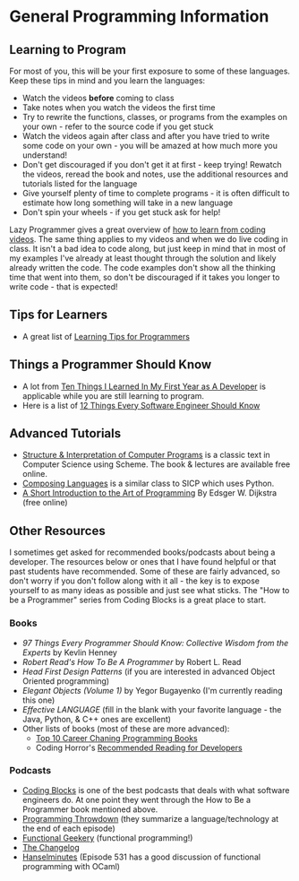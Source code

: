 # General Programming Information

## Learning to Program

For most of you, this will be your first exposure to some of these languages.  Keep these tips in mind and you learn the languages:

- Watch the videos **before** coming to class
- Take notes when you watch the videos the first time
- Try to rewrite the functions, classes, or programs from the examples on your own - refer to the source code if you get stuck
- Watch the videos again after class and after you have tried to write some code on your own - you will be amazed at how much more you understand!
- Don't get discouraged if you don't get it at first - keep trying!  Rewatch the videos, reread the book and notes, use the additional resources and tutorials listed for the language
- Give yourself plenty of time to complete programs - it is often difficult to estimate how long something will take in a new language
- Don't spin your wheels - if you get stuck ask for help!

Lazy Programmer gives a great overview of [how to learn from coding videos](https://www.youtube.com/watch?v=X4osaNAuJH8).  The same thing applies to my videos and when we do live coding in class.  It isn't a bad idea to code along, but just keep in mind that in most of my examples I've already at least thought through the solution and likely already written the code.  The code examples don't show all the thinking time that went into them, so don't be discouraged if it takes you longer to write code - that is expected!

## Tips for Learners

- A great list of [Learning Tips for Programmers](https://dev.to/aspittel/learning-tips-for-programmers-12g)

## Things a Programmer Should Know

- A lot from [Ten Things I Learned In My First Year as A Developer](https://www.blacksintechnology.net/ten-things-i-learned-in-my-first-year-as-a-developer) is applicable while you are still learning to program.
- Here is a list of [12 Things Every Software Engineer Should Know](https://www.sw-engineering-candies.com/blog-1/top10thingseverysoftwareengineershouldknow)

## Advanced Tutorials

- [Structure & Interpretation of Computer Programs](https://mitpress.mit.edu/sites/default/files/sicp/index.html) is a classic text in Computer Science using Scheme.  The book & lectures are available free online.
- [Composing Languages](http://www.composingprograms.com/) is a similar class to SICP which uses Python.
- [A Short Introduction to the Art of Programming](https://www.cs.utexas.edu/users/EWD/ewd03xx/EWD316.PDF) By Edsger W. Dijkstra (free online)

## Other Resources

I sometimes get asked for recommended books/podcasts about being a developer.  The resources below or ones that I have found helpful or that past students have recommended.  Some of these are fairly advanced, so don't worry if you don't follow along with it all - the key is to expose yourself to as many ideas as possible and just see what sticks. The "How to be a Programmer" series from Coding Blocks is a great place to start.  

### Books

- *97 Things Every Programmer Should Know: Collective Wisdom from the Experts* by Kevlin Henney
- *Robert Read's How To Be A Programmer* by Robert L. Read
- *Head First Design Patterns* (if you are interested in advanced Object Oriented programming)
- *Elegant Objects (Volume 1)* by Yegor Bugayenko (I'm currently reading this one)
- *Effective LANGUAGE* (fill in the blank with your favorite language - the Java, Python, & C++ ones are excellent)
- Other lists of books (most of these are more advanced):
  - [Top 10 Career Chaning Programming Books](http://www.nomachetejuggling.com/2014/02/05/top-10-career-changing-programming-books)
  - Coding Horror's [Recommended Reading for Developers](https://blog.codinghorror.com/recommended-reading-for-developers/)

### Podcasts

- [Coding Blocks](http://www.codingblocks.net/) is one of the best podcasts that deals with what software engineers do. At one point they went through the How to Be a Programmer book mentioned above.
- [Programming Throwdown](http://www.programmingthrowdown.com/) (they summarize a language/technology at the end of each episode)
- [Functional Geekery](https://www.functionalgeekery.com/) (functional programming!)
- [The Changelog](https://changelog.com/)
- [Hanselminutes](http://hanselminutes.com/)  (Episode 531  has a good discussion of functional programming with OCaml)
